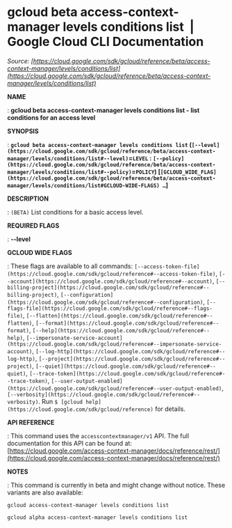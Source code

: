 # gcloud beta access-context-manager levels conditions list  |  Google Cloud CLI Documentation

*Source: [https://cloud.google.com/sdk/gcloud/reference/beta/access-context-manager/levels/conditions/list](https://cloud.google.com/sdk/gcloud/reference/beta/access-context-manager/levels/conditions/list)*

**NAME**

: **gcloud beta access-context-manager levels conditions list - list conditions for an access level**

**SYNOPSIS**

: **`gcloud beta access-context-manager levels conditions list` (`[--level](https://cloud.google.com/sdk/gcloud/reference/beta/access-context-manager/levels/conditions/list#--level)`=`LEVEL` : `[--policy](https://cloud.google.com/sdk/gcloud/reference/beta/access-context-manager/levels/conditions/list#--policy)`=`POLICY`) [`[GCLOUD_WIDE_FLAG](https://cloud.google.com/sdk/gcloud/reference/beta/access-context-manager/levels/conditions/list#GCLOUD-WIDE-FLAGS) …`]**

**DESCRIPTION**

: `(BETA)` List conditions for a basic access level.

**REQUIRED FLAGS**

: **--level**

**GCLOUD WIDE FLAGS**

: These flags are available to all commands: `[--access-token-file](https://cloud.google.com/sdk/gcloud/reference#--access-token-file)`,
`[--account](https://cloud.google.com/sdk/gcloud/reference#--account)`, `[--billing-project](https://cloud.google.com/sdk/gcloud/reference#--billing-project)`,
`[--configuration](https://cloud.google.com/sdk/gcloud/reference#--configuration)`,
`[--flags-file](https://cloud.google.com/sdk/gcloud/reference#--flags-file)`,
`[--flatten](https://cloud.google.com/sdk/gcloud/reference#--flatten)`, `[--format](https://cloud.google.com/sdk/gcloud/reference#--format)`, `[--help](https://cloud.google.com/sdk/gcloud/reference#--help)`, `[--impersonate-service-account](https://cloud.google.com/sdk/gcloud/reference#--impersonate-service-account)`,
`[--log-http](https://cloud.google.com/sdk/gcloud/reference#--log-http)`,
`[--project](https://cloud.google.com/sdk/gcloud/reference#--project)`, `[--quiet](https://cloud.google.com/sdk/gcloud/reference#--quiet)`, `[--trace-token](https://cloud.google.com/sdk/gcloud/reference#--trace-token)`, `[--user-output-enabled](https://cloud.google.com/sdk/gcloud/reference#--user-output-enabled)`,
`[--verbosity](https://cloud.google.com/sdk/gcloud/reference#--verbosity)`.
Run `$ [gcloud help](https://cloud.google.com/sdk/gcloud/reference)` for details.

**API REFERENCE**

: This command uses the `accesscontextmanager/v1` API. The full
documentation for this API can be found at: [https://cloud.google.com/access-context-manager/docs/reference/rest/](https://cloud.google.com/access-context-manager/docs/reference/rest/)

**NOTES**

: This command is currently in beta and might change without notice. These
variants are also available:

```
gcloud access-context-manager levels conditions list
```

```
gcloud alpha access-context-manager levels conditions list
```